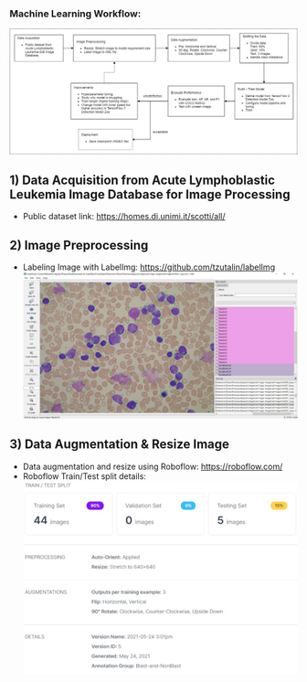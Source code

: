 ### Machine Learning Workflow:
![workflow](workflow.png)

## 1) Data Acquisition from Acute Lymphoblastic Leukemia Image Database for Image Processing
- Public dataset link: https://homes.di.unimi.it/scotti/all/

## 2) Image Preprocessing
- Labeling Image with LabelImg: https://github.com/tzutalin/labelImg
![labelimg-documentation](labelimg-documentation.jpg)

## 3) Data Augmentation & Resize Image
- Data augmentation and resize using Roboflow: https://roboflow.com/
- Roboflow Train/Test split details:
![roboflow-documentation-1](roboflow-documentation-1.jpg)
